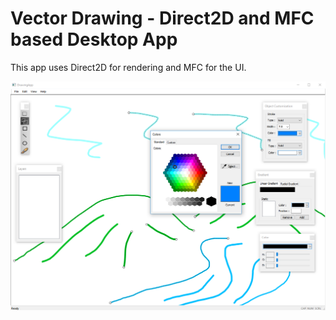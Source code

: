 # Vector Drawing - Direct2D and MFC based Desktop App

This app uses Direct2D for rendering and MFC for the UI.

![](./docs/screenshot.png)